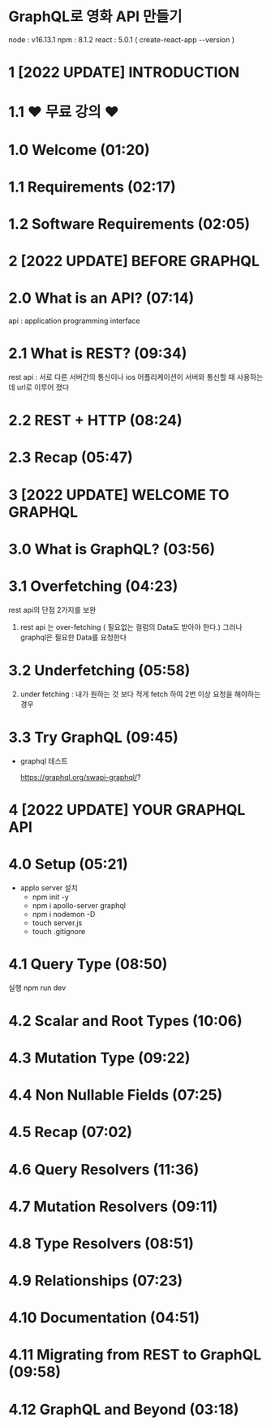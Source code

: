 #  GraphQL로 영화 API 만들기

node : v16.13.1
npm : 8.1.2
react : 5.0.1 ( create-react-app --version )

# 1 [2022 UPDATE] INTRODUCTION

# 1.1 ❤️ 무료 강의 ❤️

# 1.0 Welcome (01:20)

# 1.1 Requirements (02:17)

# 1.2 Software Requirements (02:05)


# 2 [2022 UPDATE] BEFORE GRAPHQL

# 2.0 What is an API? (07:14)

api : application programming interface


# 2.1 What is REST? (09:34)

rest api : 서로 다른 서버간의 통신이나 ios 어플리케이션이 서버와 통신할 때 사용하는데 url로 이루어 졌다


# 2.2 REST + HTTP (08:24)



# 2.3 Recap (05:47)
# 3 [2022 UPDATE] WELCOME TO GRAPHQL

# 3.0 What is GraphQL? (03:56)




# 3.1 Overfetching (04:23)

rest api의 단점 2가지를 보완
1. rest api 는 over-fetching ( 필요없는 컬럼의 Data도 받아야 한다.) 그러나 graphql은 필요한 Data를 요청한다

# 3.2 Underfetching (05:58)

2. under fetching : 내가 원하는 것 보다 적게 fetch 하여 2번 이상 요청을 해야하는 경우

# 3.3 Try GraphQL (09:45)

* graphql 테스트

  https://graphql.org/swapi-graphql/?

# 4 [2022 UPDATE] YOUR GRAPHQL API

# 4.0 Setup (05:21)

* applo server 설치
  * npm init -y
  * npm i apollo-server graphql
  * npm i nodemon -D
  * touch server.js
  * touch .gitignore 


# 4.1 Query Type (08:50)

실행
npm run dev

# 4.2 Scalar and Root Types (10:06)

# 4.3 Mutation Type (09:22)

# 4.4 Non Nullable Fields (07:25)

# 4.5 Recap (07:02)

# 4.6 Query Resolvers (11:36)

# 4.7 Mutation Resolvers (09:11)

# 4.8 Type Resolvers (08:51)

# 4.9 Relationships (07:23)

# 4.10 Documentation (04:51)

# 4.11 Migrating from REST to GraphQL (09:58)

# 4.12 GraphQL and Beyond (03:18)
